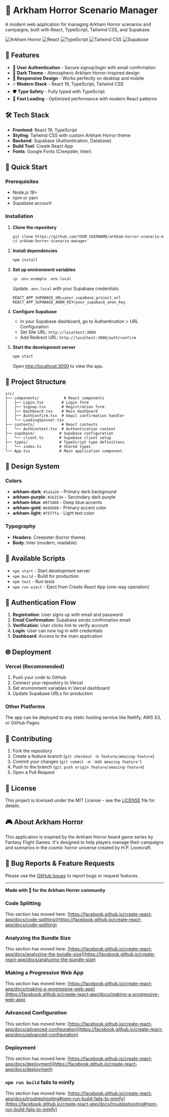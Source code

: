 # 🌟 Arkham Horror Scenario Manager

A modern web application for managing Arkham Horror scenarios and campaigns, built with React, TypeScript, Tailwind CSS, and Supabase.

![Arkham Horror](https://img.shields.io/badge/Arkham-Horror-8B5A3C?style=for-the-badge)
![React](https://img.shields.io/badge/React-61DAFB?style=for-the-badge&logo=react&logoColor=black)
![TypeScript](https://img.shields.io/badge/TypeScript-3178C6?style=for-the-badge&logo=typescript&logoColor=white)
![Tailwind CSS](https://img.shields.io/badge/Tailwind_CSS-38B2AC?style=for-the-badge&logo=tailwind-css&logoColor=white)
![Supabase](https://img.shields.io/badge/Supabase-3ECF8E?style=for-the-badge&logo=supabase&logoColor=white)

## 🎯 Features

- 🔐 **User Authentication** - Secure signup/login with email confirmation
- 🎨 **Dark Theme** - Atmospheric Arkham Horror-inspired design
- 📱 **Responsive Design** - Works perfectly on desktop and mobile
- ⚡ **Modern Stack** - React 19, TypeScript, Tailwind CSS
- 🛡️ **Type Safety** - Fully typed with TypeScript
- 🚀 **Fast Loading** - Optimized performance with modern React patterns

## 🛠️ Tech Stack

- **Frontend**: React 19, TypeScript
- **Styling**: Tailwind CSS with custom Arkham Horror theme
- **Backend**: Supabase (Authentication, Database)
- **Build Tool**: Create React App
- **Fonts**: Google Fonts (Creepster, Inter)

## 🚀 Quick Start

### Prerequisites

- Node.js 18+
- npm or yarn
- Supabase account

### Installation

1. **Clone the repository**

   ```bash
   git clone https://github.com/YOUR_USERNAME/arkham-horror-scenario-manager.git
   cd arkham-horror-scenario-manager
   ```

2. **Install dependencies**

   ```bash
   npm install
   ```

3. **Set up environment variables**

   ```bash
   cp .env.example .env.local
   ```

   Update `.env.local` with your Supabase credentials:

   ```env
   REACT_APP_SUPABASE_URL=your_supabase_project_url
   REACT_APP_SUPABASE_ANON_KEY=your_supabase_anon_key
   ```

4. **Configure Supabase**

   - In your Supabase dashboard, go to Authentication > URL Configuration
   - Set Site URL: `http://localhost:3000`
   - Add Redirect URL: `http://localhost:3000/auth/confirm`

5. **Start the development server**

   ```bash
   npm start
   ```

   Open [http://localhost:3000](http://localhost:3000) to view the app.

## 📁 Project Structure

```
src/
├── components/           # React components
│   ├── Login.tsx        # Login form
│   ├── Signup.tsx       # Registration form
│   ├── Dashboard.tsx    # Main dashboard
│   ├── AuthConfirm.tsx  # Email confirmation handler
│   └── LoadingSpinner.tsx
├── contexts/            # React contexts
│   └── AuthContext.tsx  # Authentication context
├── supabase/           # Supabase configuration
│   └── client.ts       # Supabase client setup
├── types/              # TypeScript type definitions
│   └── index.ts        # Shared types
└── App.tsx             # Main application component
```

## 🎨 Design System

### Colors

- **arkham-dark**: `#1a1a2e` - Primary dark background
- **arkham-purple**: `#16213e` - Secondary dark purple
- **arkham-blue**: `#0f3460` - Deep blue accents
- **arkham-gold**: `#e94560` - Primary accent color
- **arkham-light**: `#f5f7fa` - Light text color

### Typography

- **Headers**: Creepster (horror theme)
- **Body**: Inter (modern, readable)

## 🔧 Available Scripts

- `npm start` - Start development server
- `npm build` - Build for production
- `npm test` - Run tests
- `npm run eject` - Eject from Create React App (one-way operation)

## 🚦 Authentication Flow

1. **Registration**: User signs up with email and password
2. **Email Confirmation**: Supabase sends confirmation email
3. **Verification**: User clicks link to verify account
4. **Login**: User can now log in with credentials
5. **Dashboard**: Access to the main application

## 🌐 Deployment

### Vercel (Recommended)

1. Push your code to GitHub
2. Connect your repository to Vercel
3. Set environment variables in Vercel dashboard
4. Update Supabase URLs for production

### Other Platforms

The app can be deployed to any static hosting service like Netlify, AWS S3, or GitHub Pages.

## 🤝 Contributing

1. Fork the repository
2. Create a feature branch (`git checkout -b feature/amazing-feature`)
3. Commit your changes (`git commit -m 'Add amazing feature'`)
4. Push to the branch (`git push origin feature/amazing-feature`)
5. Open a Pull Request

## 📝 License

This project is licensed under the MIT License - see the [LICENSE](LICENSE) file for details.

## 🎮 About Arkham Horror

This application is inspired by the Arkham Horror board game series by Fantasy Flight Games. It's designed to help players manage their campaigns and scenarios in the cosmic horror universe created by H.P. Lovecraft.

## 🐛 Bug Reports & Feature Requests

Please use the [GitHub Issues](https://github.com/YOUR_USERNAME/arkham-horror-scenario-manager/issues) to report bugs or request features.

---

**Made with 🖤 for the Arkham Horror community**

### Code Splitting

This section has moved here: [https://facebook.github.io/create-react-app/docs/code-splitting](https://facebook.github.io/create-react-app/docs/code-splitting)

### Analyzing the Bundle Size

This section has moved here: [https://facebook.github.io/create-react-app/docs/analyzing-the-bundle-size](https://facebook.github.io/create-react-app/docs/analyzing-the-bundle-size)

### Making a Progressive Web App

This section has moved here: [https://facebook.github.io/create-react-app/docs/making-a-progressive-web-app](https://facebook.github.io/create-react-app/docs/making-a-progressive-web-app)

### Advanced Configuration

This section has moved here: [https://facebook.github.io/create-react-app/docs/advanced-configuration](https://facebook.github.io/create-react-app/docs/advanced-configuration)

### Deployment

This section has moved here: [https://facebook.github.io/create-react-app/docs/deployment](https://facebook.github.io/create-react-app/docs/deployment)

### `npm run build` fails to minify

This section has moved here: [https://facebook.github.io/create-react-app/docs/troubleshooting#npm-run-build-fails-to-minify](https://facebook.github.io/create-react-app/docs/troubleshooting#npm-run-build-fails-to-minify)

